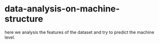 # data-analysis-on-machine-structure
here we analysis the features of the dataset and try to predict the machine level.
